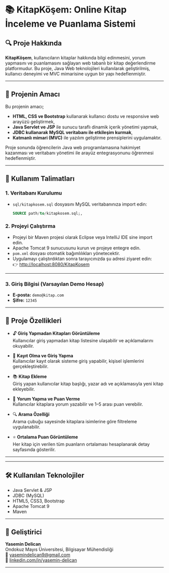 # 📚 KitapKöşem: Online Kitap İnceleme ve Puanlama Sistemi

## 🔍 Proje Hakkında

**KitapKöşem**, kullanıcıların kitaplar hakkında bilgi edinmesini, yorum yapmasını ve puanlamasını sağlayan web tabanlı bir kitap değerlendirme platformudur. Bu proje, Java Web teknolojileri kullanılarak geliştirilmiş, kullanıcı deneyimi ve MVC mimarisine uygun bir yapı hedeflenmiştir.

---

## 🎯 Projenin Amacı

Bu projenin amacı;

- **HTML, CSS ve Bootstrap** kullanarak kullanıcı dostu ve responsive web arayüzü geliştirmek,
- **Java Servlet ve JSP** ile sunucu taraflı dinamik içerik yönetimi yapmak,
- **JDBC kullanarak MySQL veritabanı ile etkileşim kurmak**,
- **Katmanlı mimari (MVC)** ile yazılım geliştirme prensiplerini uygulamaktır.

Proje sonunda öğrencilerin Java web programlamasına hakimiyet kazanması ve veritabanı yönetimi ile arayüz entegrasyonunu öğrenmesi hedeflenmiştir.

---

## 🧪 Kullanım Talimatları

### 1. Veritabanı Kurulumu
- `sql/kitapkosem.sql` dosyasını MySQL veritabanınıza import edin:
  ```sql
  SOURCE path/to/kitapkosem.sql;,

### 2. Projeyi Çalıştırma

- Projeyi bir Maven projesi olarak Eclipse veya IntelliJ IDE sine import edin.
- Apache Tomcat 9 sunucusunu kurun ve projeye entegre edin.
- `pom.xml` dosyası otomatik bağımlılıkları yönetecektir.
- Uygulamayı çalıştırdıktan sonra tarayıcınızda şu adresi ziyaret edin:  
  👉 [http://localhost:8080/KitapKosem](http://localhost:8080/KitapKosem)

---

### 3. Giriş Bilgisi (Varsayılan Demo Hesap)

- **E-posta:** `demo@kitap.com`  
- **Şifre:** `12345`

---

## 🧩 Proje Özellikleri

- 🔓 **Giriş Yapmadan Kitapları Görüntüleme**  
  Kullanıcılar giriş yapmadan kitap listesine ulaşabilir ve açıklamalarını okuyabilir.

- 🔑 **Kayıt Olma ve Giriş Yapma**  
  Kullanıcılar kayıt olarak sisteme giriş yapabilir, kişisel işlemlerini gerçekleştirebilir.

- 📚 **Kitap Ekleme**  
  Giriş yapan kullanıcılar kitap başlığı, yazar adı ve açıklamasıyla yeni kitap ekleyebilir.

- 💬 **Yorum Yapma ve Puan Verme**  
  Kullanıcılar kitaplara yorum yazabilir ve 1–5 arası puan verebilir.

- 🔍 **Arama Özelliği**  
  Arama çubuğu sayesinde kitaplara isimlerine göre filtreleme uygulanabilir.

- ⭐ **Ortalama Puan Görüntüleme**  
  Her kitap için verilen tüm puanların ortalaması hesaplanarak detay sayfasında gösterilir.

---

---

## 🛠️ Kullanılan Teknolojiler

- Java Servlet & JSP
- JDBC (MySQL)
- HTML5, CSS3, Bootstrap
- Apache Tomcat 9
- Maven

---

## 👤 Geliştirici

**Yasemin Delican**  
Ondokuz Mayıs Üniversitesi, Bilgisayar Mühendisliği  
📧 yasemindelican9@gmail.com  
🔗 [linkedin.com/in/yasemin-delican](https://linkedin.com/in/yasemin-delican)

---

